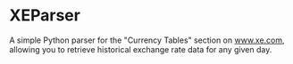 # XEParser
A simple Python parser for the "Currency Tables" section on www.xe.com, allowing you to retrieve historical exchange rate data for any given day.
